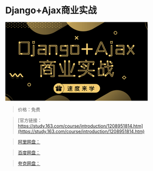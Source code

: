 # Django+Ajax商业实战

![img](../../../assets/study163/free/f9ebafa278be4ecd9711fd5bafcb9f0e.png)

> 价格：免费

> [官方链接：https://study.163.com/course/introduction/1208951814.htm](https://study.163.com/course/introduction/1208951814.htm)

> [阿里网盘：]()

> [百度网盘：]()

> [夸克网盘：]()
